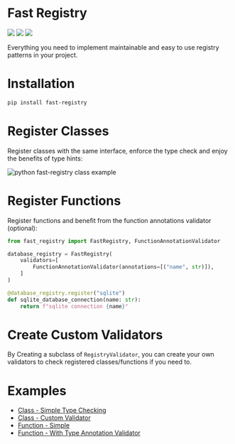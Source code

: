 # Fast Registry
[![](https://img.shields.io/pypi/v/fast-registry.svg)](https://pypi.python.org/pypi/fast-registry/)
[![](https://github.com/danialkeimasi/fast-registry/workflows/tests/badge.svg)](https://github.com/danialkeimasi/fast-registry/actions)
[![](https://img.shields.io/github/license/danialkeimasi/fast-registry.svg)](https://github.com/danialkeimasi/fast-registry/blob/master/LICENSE)

Everything you need to implement maintainable and easy to use registry patterns in your project.
# Installation

```sh
pip install fast-registry
```

# Register Classes
Register classes with the same interface, enforce the type check and enjoy the benefits of type hints:

![python fast-registry class example](https://raw.githubusercontent.com/danialkeimasi/python-fast-registry/main/images/class-registration-example.png)


# Register Functions
Register functions and benefit from the function annotations validator (optional):
```py
from fast_registry import FastRegistry, FunctionAnnotationValidator

database_registry = FastRegistry(
    validators=[
        FunctionAnnotationValidator(annotations=[("name", str)]),
    ]
)

@database_registry.register("sqlite")
def sqlite_database_connection(name: str):
    return f"sqlite connection {name}"
```

# Create Custom Validators
By Creating a subclass of `RegistryValidator`, you can create your own validators to check registered classes/functions if you need to.

# Examples
- [Class - Simple Type Checking](https://github.com/danialkeimasi/python-fast-registry/blob/main/examples/class.py)
- [Class - Custom Validator](https://github.com/danialkeimasi/python-fast-registry/blob/main/examples/class-with-custom-validator.py)
- [Function - Simple](https://github.com/danialkeimasi/python-fast-registry/blob/main/examples/function.py)
- [Function - With Type Annotation Validator](https://github.com/danialkeimasi/python-fast-registry/blob/main/examples/function-with-validator.py)
